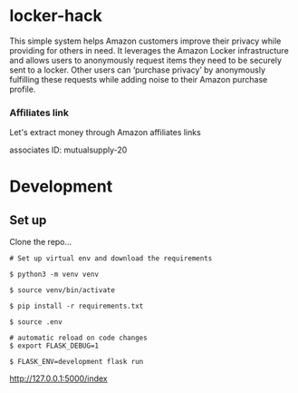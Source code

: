 # locker-hack
This simple system helps Amazon customers improve their privacy while providing for others in need. It leverages the Amazon Locker infrastructure  and allows users to anonymously request  items they need to be securely sent to a locker.  Other users can ‘purchase privacy’ by anonymously fulfilling these requests while adding noise to their Amazon purchase profile.




### Affiliates link

Let's extract money through Amazon affiliates  links

associates ID:
mutualsupply-20


# Development

## Set up

Clone the repo...

```
# Set up virtual env and download the requirements

$ python3 -m venv venv

$ source venv/bin/activate

$ pip install -r requirements.txt

$ source .env

# automatic reload on code changes
$ export FLASK_DEBUG=1

$ FLASK_ENV=development flask run

```

http://127.0.0.1:5000/index

